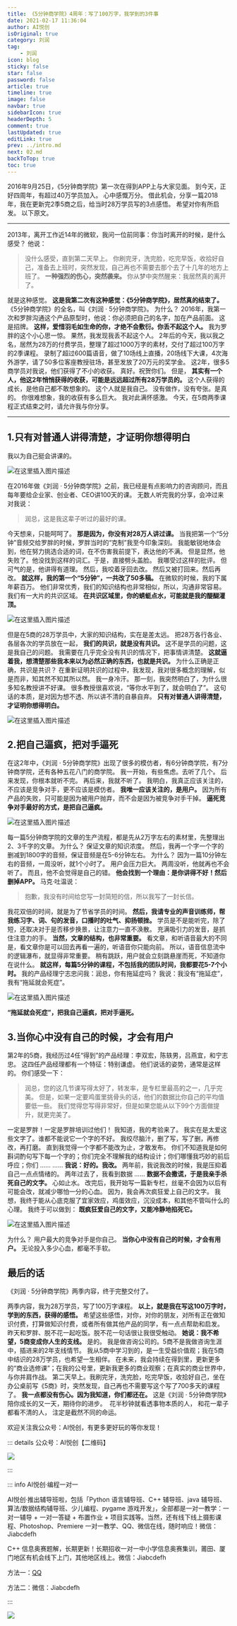 ```yaml
---
title: 《5分钟商学院》4周年：写了100万字，我学到的3件事
date: 2021-02-17 11:36:04
author: AI悦创
isOriginal: true
category: 刘润
tag:
    - 刘润
icon: blog
sticky: false
star: false
password: false
article: true
timeline: true
image: false
navbar: true
sidebarIcon: true
headerDepth: 5
comment: true
lastUpdated: true
editLink: true
prev: ../intro.md
next: 02.md
backToTop: true
toc: true
---
```


2016年9月25日，《5分钟商学院》第一次在得到APP上与大家见面。 到今天，正好四周年，有超过40万学员加入。 心中感慨万分。 借此机会，分享一篇2018年，我在更新完2季5商之后，给当时28万学员写的3点感悟。 希望对你有所启发。 以下原文。

* * *

2013年，离开工作近14年的微软，我问一位前同事：你当时离开的时候，是什么感受？ 他说：

> 没什么感受，直到第二天早上。 你刷完牙，洗完脸，吃完早饭，收拾好自己，准备去上班时，突然发现，自己再也不需要去那个去了十几年的地方上班了。 **一种强烈的伤心，突然袭来。** 你从梦中突然醒来：我居然真的离开了。

就是这种感觉。 **这是我第二次有这种感觉：《5分钟商学院》，居然真的结束了。** 《5分钟商学院》的全名，叫《刘润 · 5分钟商学院》。 为什么？ 2016年，我第一次和罗胖沟通这个产品原型时，他说：你必须把自己的名字，加在产品前面。 这是招牌。 **这样，爱惜羽毛如生命的你，才绝不会敷衍。你丢不起这个人。** 我为罗胖的这个小心思一惊。 果然，我发现我丢不起这个人。 2年后的今天，我以我之名，居然为28万的付费学员，整理了超过1000万字的素材，交付了超过100万字的2季课程。 录制了超过600篇语音，做了10场线上直播，20场线下大课，4次海外游学，请了50多位客座教授驻场，甚至发放了20万元的奖学金。 这2年，很多5商学员对我说，他们获得了不小的收获。 真好。祝贺你们。 但是， **其实有一个人，他这2年悄悄获得的收获，可能是远远超过所有28万学员的。** 这个人获得的成长，是他自己都不敢想象的。 这个人就是我自己。 没有做作，没有夸张。是真的。 你很难想象，我的收获有多么巨大。 我对此满怀感激。 今天，在5商两季课程正式结束之时，请允许我与你分享。

* * *

## 1.只有对普通人讲得清楚，才证明你想得明白

我以为自己挺会讲课的。 

![在这里插入图片描述](./01.assets/2021021711293925.png) 

在2016年做《刘润 · 5分钟商学院》之前，我已经是有点影响力的咨询顾问，而且每年要给企业家、创业者、CEO讲100天的课。 无数人听完我的分享，会冲过来对我说：

> 润总，这是我这辈子听过的最好的课。

今天想来，只能呵呵了。 **那是因为，你没有对28万人讲过课。** 当我把第一个“5分钟”音频交给罗胖的时候，罗胖当时的“克制”我至今印象深刻。 我能敏锐地体会到，他在努力挑选合适的词，在不伤害我前提下，表达他的不满。 但是显然，他失败了。他没找到这样的词汇。于是，直接劈头盖脸。 我哪受过这样的批评。 但可气的是，他讲得有道理。 然后，我咬着牙回去改。 然后又被打回来。然后再改。 **就这样，我的第一个“5分钟”，一共改了50多稿。** 在微软的时候，我的下属年薪百万。 他们非常优秀，我们的知识结构也非常相似，所以，沟通非常容易。 我们有一大片的共识区域。 **在共识区域里，你的蜻蜓点水，可能就是我的醍醐灌顶。** 

![在这里插入图片描述](./01.assets/20210217113239817-16520011183045.png) 

但是在5商的28万学员中，大家的知识结构，实在是差太远。 把28万各行各业、各层各次的学员放在一起， **我们的共识，就是没有共识。** 这不是学员的问题，这是我自己的问题。 我需要在几乎完全没有共识的情况下，把事情讲清楚。 **这就逼着我，想清楚那些我本来以为必然正确的东西，也就是共识。** 为什么正确是正确，共识是共识？ 在重新证明共识的过程中，我发现，我对很多概念的理解，似是而非，知其然不知其所以然。 我一身冷汗。 那一刻，我突然明白了，为什么很多知名教授讲不好课。 很多教授很喜欢说，“等你水平到了，就会明白了”。 这句话的本质，是对因为想不透、所以讲不清的自暴自弃。 **只有对普通人讲得清楚，才证明你想得明白。** 

![在这里插入图片描述](./01.assets/2021021711350774.png)

## 2.把自己逼疯，把对手逼死

在这2年中，《刘润 · 5分钟商学院》出现了很多的模仿者，有6分钟商学院，有7分钟商学院，还有各种五花八门的商学院。 我一开始，有些焦虑。去听了几个。 后来发现，你根本就听不完。 再后来，我就不听了。 我明白，我真正应该关注的，不应该是竞争对手，更不应该是模仿者。 **我唯一应该关注的，是用户。** 因为所有产品的失败，只可能是因为被用户抛弃，而不会是因为被竞争对手干掉。 **逼死竞争对手最好的方式，是把自己逼疯。** 

![在这里插入图片描述](./01.assets/20210217113742802.png) 

每一篇5分钟商学院的文章的生产流程，都是先从2万字左右的素材里，先整理出2、3千字的文章。 为什么？ 保证文章的知识浓度。 然后，我再一个字一个字的删减到1800字的音频，保证音频是在5-6分钟左右。 为什么？ 因为一篇10分钟左右的音频，一周没听，就1个小时了。 用户会压力巨大。 两周没听，他就再也不会听了。 而且，他不会觉得是自己的错。 **他会找到一个理由：是你讲得不好！然后删掉APP。** 马克·吐温说：

> 抱歉，我没有时间给您写一封简短的信，所以我写了一封长信。

我花双倍的时间，就是为了节省学员的时间。 **然后，我请专业的声音训练师，帮我练习字、词、句的发音，口播时的吐气、抑扬顿挫。** 学员是不是能听完，除了短，还取决对于是否移步换景，让注意力一直不涣散。 充满吸引力的发音，是抓住注意力的手。 **当然，文章的结构，也非常重要。** 看文章，和听语音最大的不同是，看文章你是可以回去再看一遍的，听语音你只能向前。 所以，语音信息流中的逻辑瀑布，就显得非常重要。 稍有跳跃，用户就会立刻跳悬崖而死，不知道你在说什么。 **就这样，每篇5分钟的课程，不包括我的团队时间，我都要花5-7个小时。** 我的产品经理宁志忠问我：润总，你有拖延症吗？ 我说：我没有“拖延症”，我有“拖延就会死症”。 

![在这里插入图片描述](./01.assets/2021021711424158.png) 

**“拖延就会死症”，把我自己逼疯，把对手逼死。**

## 3.当你心中没有自己的时候，才会有用户

第2年的5商，我经历过4任“得到”的产品经理：李双宏，陈轶男，吕燕宜，和宁志忠。 这四任产品经理都有一个特征：特别谦虚。 他们说话的姿势，通常是这样的。 你们感受一下：

> 润总，您的这几节课写得太好了，转发率，是专栏里最高的之一，几乎完美。 但是，如果一定要鸡蛋里挑骨头的话，他们的数据比你自己的平均值要低一些。 我们觉得您写得非常好，但是如果您能从以下99个方面做提升，就更完美了。

一定是罗胖！一定是罗胖培训过他们！ 我知道，我的考验来了。 我实在是太爱这些文字了。谁都不能说它一个字的不好。 我绞尽脑汁，删了写，写了删，再修改，再打磨。 直到我觉得一个字都不能改为止，才敢发布。 你们不知道我是如何斟词酌句写下每一个字的；你们完全不理解我的结构设计；你们哪懂我巧妙的前后呼应；你们 …… …… **我说：好的。我改。** 两年前，我说我改的时候，我是压抑着自己一点点情绪的。 两年过去了，我看到数据 …… **数据不会撒谎，于是我亲手杀死自己的文字。** 心如止水。 改完后，我开始写一篇新专栏，丝毫不会因为以后有可能会改，就减少哪怕一分的心血。 因为，我会再次疯狂爱上自己的文字。 我想，我终于能从心底克服了宜家效应，鸡蛋效应，沉没成本，和其他不管叫什么的心理。 我终于可以做到： **既疯狂爱自己的文字，又能冷静地掐死它。** 

![在这里插入图片描述](./01.assets/20210217114718507.png) 

为什么？ 用户最大的竞争对手是你自己。 **当你心中没有自己的时候，才会有用户。** 无论投入多少心血，都毫不手软。

## 最后的话

《刘润 · 5分钟商学院》两季内容，终于完整交付了。 

两季内容，我为28万学员，写了100万字课程。 **以上，就是我在写这100万字时，学到的东西，获得的感悟。** 希望这些感悟，对你，对你的朋友，对所有正在做知识付费，打算做知识付费，或者所有做其他产品的同学，有一点点帮助和启发。 昨天和罗胖、脱不花一起吃饭。脱不花一句话很让我很受触动。 **她说：我不希望，5商变成你人生的支线。** 是的。 我是做咨询公司的。5商不是我做咨询生涯中，插进来的2年支线情节。 我从5商中学习到的，是一生受益价值观；我在5商中结识的28万学员，也希望一生相伴。 在未来，我会持续在得到里，更新更多的“商业选修课”；在我的公号里，更新我更多的商业观察；在真实的商业世界中，与你并肩作战。 第二天早上。我刷完牙，洗完脸，吃完早饭，收拾好自己，坐在办公桌前写《5商》时，突然发现，自己再也不需要写这个写了700多天的课程了。 **我一点都没有伤心。因为我知道，你们都还在。** 这是《刘润 · 5分钟商学院》陪你成长的又一天，期待你的进步。  花半秒钟就看透事物本质的人，  和花一辈子都看不清的人，  注定是截然不同的命运。

欢迎关注我公众号：AI悦创，有更多更好玩的等你发现！

::: details 公众号：AI悦创【二维码】

![](/gzh.jpg)

:::

::: info AI悦创·编程一对一

AI悦创·推出辅导班啦，包括「Python 语言辅导班、C++ 辅导班、java 辅导班、算法/数据结构辅导班、少儿编程、pygame 游戏开发」，全部都是一对一教学：一对一辅导 + 一对一答疑 + 布置作业 + 项目实践等。当然，还有线下线上摄影课程、Photoshop、Premiere 一对一教学、QQ、微信在线，随时响应！微信：Jiabcdefh

C++ 信息奥赛题解，长期更新！长期招收一对一中小学信息奥赛集训，莆田、厦门地区有机会线下上门，其他地区线上。微信：Jiabcdefh

方法一：[QQ](http://wpa.qq.com/msgrd?v=3&uin=1432803776&site=qq&menu=yes)

方法二：微信：Jiabcdefh

:::

![](/zsxq.jpg)
